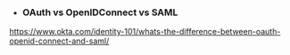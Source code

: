 - ### OAuth vs OpenIDConnect vs SAML
https://www.okta.com/identity-101/whats-the-difference-between-oauth-openid-connect-and-saml/
